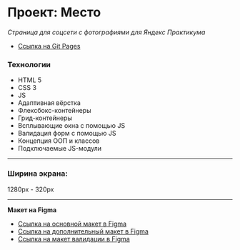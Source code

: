 # Проект: Место

*Страница для соцсети с фотографиями для Яндекс Практикума*

* [Ссылка на Git Pages](https://stupidkubik.github.io/mesto/)

### Технологии
* HTML 5
* CSS 3
* JS
* Адаптивная вёрстка
* Флексбокс-контейнеры
* Грид-контейнеры
* Всплывающие окна с помощью JS
* Валидация форм с помощью JS
* Концепция ООП и классов
* Подключаемые JS-модули

------ 

### Ширина экрана:
1280px - 320px

------

**Макет на Figma**

* [Ссылка на основной макет в Figma](https://www.figma.com/file/2cn9N9jSkmxD84oJik7xL7/JavaScript.-Sprint-4?node-id=0%3A1)
* [Ссылка на дополнительный макет в Figma](https://www.figma.com/file/bjyvbKKJN2naO0ucURl2Z0/JavaScript.-Sprint-5?node-id=0%3A1)
* [Ссылка на макет валидации в Figma](https://www.figma.com/file/kRVLKwYG3d1HGLvh7JFWRT/JavaScript.-Sprint-6?node-id=0%3A1)
